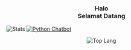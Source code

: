 <h3 align="center">
  Halo <br />
  Selamat Datang
</h4>

![Stats](https://github-readme-stats.vercel.app/api?username=OA-i&show_icons=true&theme=dracula)
[![Python Chatbot](https://github-readme-stats.vercel.app/api/pin/?username=OA-i&repo=python-chatbot&theme=dracula)](https://github.com/OA-i/python-chatbot)


<p align="center"><img src="https://github-readme-stats.vercel.app/api/top-langs/?username=OA-i&layout=compact" alt="Top Lang"></p>
